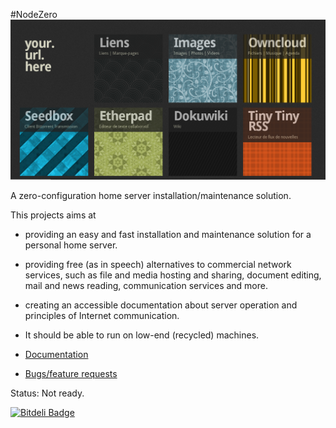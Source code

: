#NodeZero
![](doc/images/nodezero-home.png)

A zero-configuration home server installation/maintenance solution.

This projects aims at
 * providing an easy and fast installation and maintenance solution for a personal home server.
 * providing free (as in speech) alternatives to commercial network services, such as file and media hosting and sharing, document editing, mail and news reading, communication services and more.
 * creating an accessible documentation about server operation and principles of Internet communication.
 * It should be able to run on low-end (recycled) machines.


 * [Documentation](doc/)
 * [Bugs/feature requests](https://telecom.dmz.se/bugs/nodezero/issues)

Status: Not ready.

[![Bitdeli Badge](https://d2weczhvl823v0.cloudfront.net/nodiscc/nodezero/trend.png)](https://bitdeli.com/free "Bitdeli Badge")

